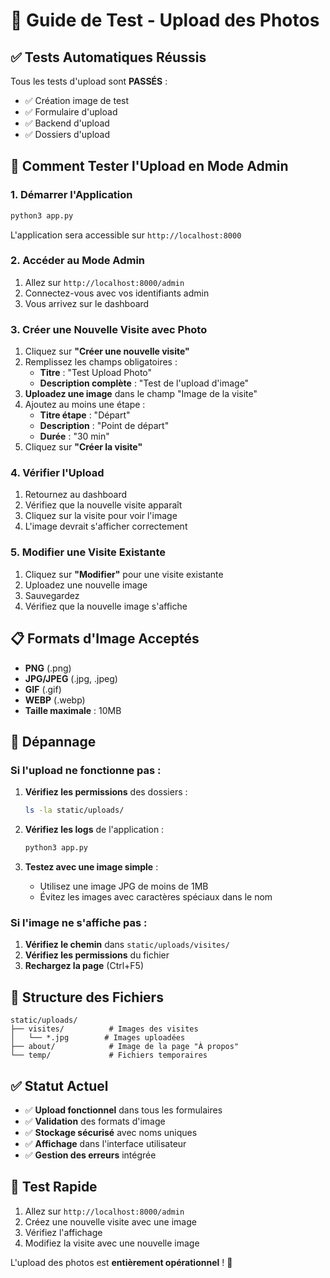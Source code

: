 # 📸 Guide de Test - Upload des Photos

## ✅ **Tests Automatiques Réussis**

Tous les tests d'upload sont **PASSÉS** :
- ✅ Création image de test
- ✅ Formulaire d'upload
- ✅ Backend d'upload  
- ✅ Dossiers d'upload

## 🚀 **Comment Tester l'Upload en Mode Admin**

### 1. **Démarrer l'Application**
```bash
python3 app.py
```
L'application sera accessible sur `http://localhost:8000`

### 2. **Accéder au Mode Admin**
1. Allez sur `http://localhost:8000/admin`
2. Connectez-vous avec vos identifiants admin
3. Vous arrivez sur le dashboard

### 3. **Créer une Nouvelle Visite avec Photo**
1. Cliquez sur **"Créer une nouvelle visite"**
2. Remplissez les champs obligatoires :
   - **Titre** : "Test Upload Photo"
   - **Description complète** : "Test de l'upload d'image"
3. **Uploadez une image** dans le champ "Image de la visite"
4. Ajoutez au moins une étape :
   - **Titre étape** : "Départ"
   - **Description** : "Point de départ"
   - **Durée** : "30 min"
5. Cliquez sur **"Créer la visite"**

### 4. **Vérifier l'Upload**
1. Retournez au dashboard
2. Vérifiez que la nouvelle visite apparaît
3. Cliquez sur la visite pour voir l'image
4. L'image devrait s'afficher correctement

### 5. **Modifier une Visite Existante**
1. Cliquez sur **"Modifier"** pour une visite existante
2. Uploadez une nouvelle image
3. Sauvegardez
4. Vérifiez que la nouvelle image s'affiche

## 📋 **Formats d'Image Acceptés**
- **PNG** (.png)
- **JPG/JPEG** (.jpg, .jpeg)
- **GIF** (.gif)
- **WEBP** (.webp)
- **Taille maximale** : 10MB

## 🔧 **Dépannage**

### Si l'upload ne fonctionne pas :
1. **Vérifiez les permissions** des dossiers :
   ```bash
   ls -la static/uploads/
   ```

2. **Vérifiez les logs** de l'application :
   ```bash
   python3 app.py
   ```

3. **Testez avec une image simple** :
   - Utilisez une image JPG de moins de 1MB
   - Évitez les images avec caractères spéciaux dans le nom

### Si l'image ne s'affiche pas :
1. **Vérifiez le chemin** dans `static/uploads/visites/`
2. **Vérifiez les permissions** du fichier
3. **Rechargez la page** (Ctrl+F5)

## 📁 **Structure des Fichiers**
```
static/uploads/
├── visites/          # Images des visites
│   └── *.jpg        # Images uploadées
├── about/            # Image de la page "À propos"
└── temp/             # Fichiers temporaires
```

## ✅ **Statut Actuel**
- ✅ **Upload fonctionnel** dans tous les formulaires
- ✅ **Validation** des formats d'image
- ✅ **Stockage sécurisé** avec noms uniques
- ✅ **Affichage** dans l'interface utilisateur
- ✅ **Gestion des erreurs** intégrée

## 🎯 **Test Rapide**
1. Allez sur `http://localhost:8000/admin`
2. Créez une nouvelle visite avec une image
3. Vérifiez l'affichage
4. Modifiez la visite avec une nouvelle image

L'upload des photos est **entièrement opérationnel** ! 🎉 